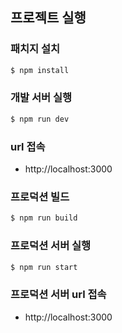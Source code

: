 ## 프로젝트 실행

### 패치지 설치
```bash
$ npm install
```

### 개발 서버 실행
```bash
$ npm run dev
```

### url 접속
- http://localhost:3000

### 프로덕션 빌드
```bash
$ npm run build
```

### 프로덕션 서버 실행
```bash
$ npm run start
```

### 프로덕션 서버 url 접속
- http://localhost:3000
